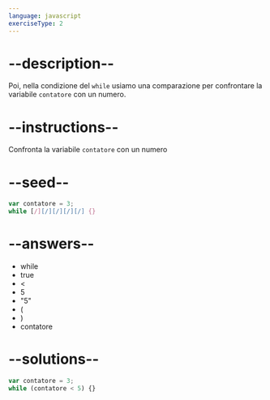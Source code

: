 ```yaml
---
language: javascript
exerciseType: 2
---
```


# --description--

Poi, nella condizione del `while` usiamo una comparazione per confrontare la variabile `contatore` con un numero.

# --instructions--

Confronta la variabile `contatore` con un numero

# --seed--

```javascript
var contatore = 3;
while [/][/][/][/][/] {}
```

# --answers--

- while
- true
-  < 
- 5
- "5"
- (
- )
- contatore

# --solutions--

```javascript
var contatore = 3;
while (contatore < 5) {}
```
